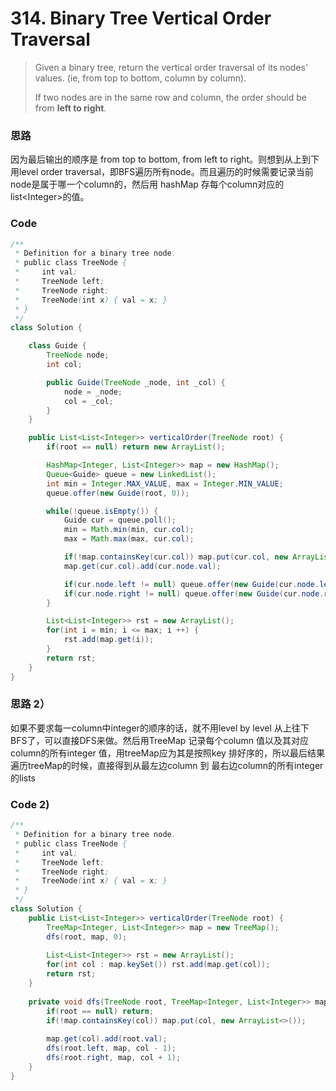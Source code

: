 # 314. Binary Tree Vertical Order Traversal

> Given a binary tree, return the vertical order traversal of its nodes' values. \(ie, from top to bottom, column by column\).
>
> If two nodes are in the same row and column, the order should be from **left to right**.

### 思路

因为最后输出的顺序是 from top to bottom, from left to right。则想到从上到下用level order traversal，即BFS遍历所有node。而且遍历的时候需要记录当前node是属于哪一个column的，然后用 hashMap 存每个column对应的list&lt;Integer&gt;的值。

### Code

```java
/**
 * Definition for a binary tree node.
 * public class TreeNode {
 *     int val;
 *     TreeNode left;
 *     TreeNode right;
 *     TreeNode(int x) { val = x; }
 * }
 */
class Solution {

    class Guide {
        TreeNode node;
        int col;

        public Guide(TreeNode _node, int _col) {
            node = _node;
            col = _col;
        }
    }

    public List<List<Integer>> verticalOrder(TreeNode root) {
        if(root == null) return new ArrayList();

        HashMap<Integer, List<Integer>> map = new HashMap();
        Queue<Guide> queue = new LinkedList();
        int min = Integer.MAX_VALUE, max = Integer.MIN_VALUE;
        queue.offer(new Guide(root, 0));

        while(!queue.isEmpty()) {
            Guide cur = queue.poll();
            min = Math.min(min, cur.col);
            max = Math.max(max, cur.col);

            if(!map.containsKey(cur.col)) map.put(cur.col, new ArrayList());
            map.get(cur.col).add(cur.node.val);

            if(cur.node.left != null) queue.offer(new Guide(cur.node.left, cur.col - 1));
            if(cur.node.right != null) queue.offer(new Guide(cur.node.right, cur.col + 1));
        }

        List<List<Integer>> rst = new ArrayList();
        for(int i = min; i <= max; i ++) {
            rst.add(map.get(i));
        }
        return rst;
    }
}
```

### 思路 2）

如果不要求每一column中integer的顺序的话，就不用level by level 从上往下BFS了，可以直接DFS来做。然后用TreeMap 记录每个column 值以及其对应column的所有integer 值，用treeMap应为其是按照key 排好序的，所以最后结果遍历treeMap的时候，直接得到从最左边column 到 最右边column的所有integer的lists

### Code 2\)

```java
/**
 * Definition for a binary tree node.
 * public class TreeNode {
 *     int val;
 *     TreeNode left;
 *     TreeNode right;
 *     TreeNode(int x) { val = x; }
 * }
 */
class Solution {
    public List<List<Integer>> verticalOrder(TreeNode root) {
        TreeMap<Integer, List<Integer>> map = new TreeMap();
        dfs(root, map, 0);
        
        List<List<Integer>> rst = new ArrayList();
        for(int col : map.keySet()) rst.add(map.get(col));
        return rst;
    }
    
    private void dfs(TreeNode root, TreeMap<Integer, List<Integer>> map, int col) {
        if(root == null) return;
        if(!map.containsKey(col)) map.put(col, new ArrayList<>());
        
        map.get(col).add(root.val);
        dfs(root.left, map, col - 1);
        dfs(root.right, map, col + 1);
    }
}
```



